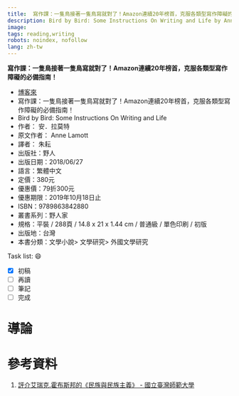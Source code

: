 ```yaml
---
title: 	寫作課：一隻鳥接著一隻鳥寫就對了！Amazon連續20年榜首，克服各類型寫作障礙的必備指南！
description: Bird by Bird: Some Instructions On Writing and Life by Anne Lamott
image: 
tags: reading,writing
robots: noindex, nofollow
lang: zh-tw
---
```


**寫作課：一隻鳥接著一隻鳥寫就對了！Amazon連續20年榜首，克服各類型寫作障礙的必備指南！**


<!--more-->
* [博客來](https://www.books.com.tw/products/0010790299)
* 寫作課：一隻鳥接著一隻鳥寫就對了！Amazon連續20年榜首，克服各類型寫作障礙的必備指南！
* Bird by Bird: Some Instructions On Writing and Life
* 作者： 安．拉莫特  
* 原文作者： Anne Lamott
* 譯者： 朱耘
* 出版社：野人  
* 出版日期：2018/06/27
* 語言：繁體中文
* 定價：380元
* 優惠價：79折300元
* 優惠期限：2019年10月18日止
* ISBN：9789863842880
* 叢書系列：野人家
* 規格：平裝 / 288頁 / 14.8 x 21 x 1.44 cm / 普通級 / 單色印刷 / 初版
* 出版地：台灣
* 本書分類：文學小說> 文學研究> 外國文學研究




 
Task list: :smile:

- [x] 初稿
- [ ] 再讀
- [ ] 筆記
- [ ] 完成

# 導論


 
# 參考資料
1. [評介艾瑞克.霍布斯邦的《民族與民族主義》 - 國立臺灣師範大學](http://www.his.ntnu.edu.tw/files/publish/96_e56f7a9d.pdf)
